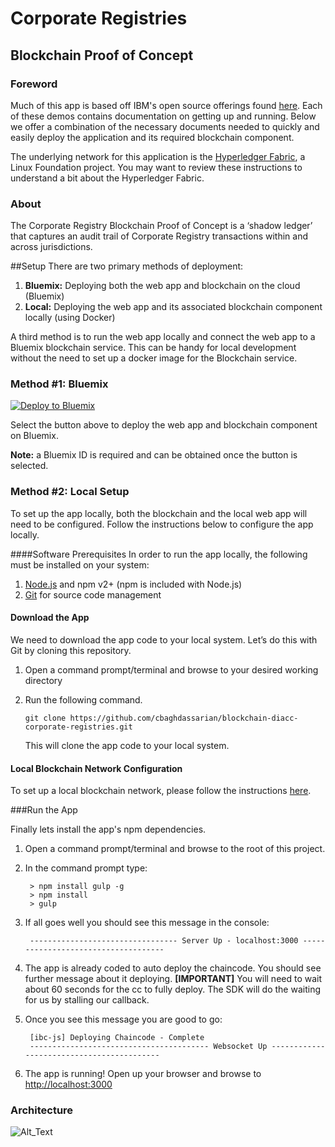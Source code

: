 # Corporate Registries
## Blockchain Proof of Concept

### Foreword
Much of this app is based off IBM's open source offerings found [here](https://www.github.com/ibm-blockchain). Each of these demos contains documentation on getting up and running. Below we offer a combination of the necessary documents needed to quickly and easily deploy the application and its required blockchain component. 

The underlying network for this application is the [Hyperledger Fabric](https://github.com/hyperledger/fabric/tree/master/docs), a Linux Foundation project.  You may want to review these instructions to understand a bit about the Hyperledger Fabric.

### About
The Corporate Registry Blockchain Proof of Concept is a ‘shadow ledger’ that captures an audit trail of Corporate Registry transactions within and across jurisdictions. 

##Setup
There are two primary methods of deployment:

  1. **Bluemix:** Deploying both the web app and blockchain on the cloud (Bluemix)
  1. **Local:** Deploying the web app and its associated blockchain component locally (using Docker) 

A third method is to run the web app locally and connect the web app to a Bluemix blockchain service. This can be handy for local development without the need to set up a docker image for the Blockchain service.

### Method #1: Bluemix

[![Deploy to Bluemix](https://bluemix.net/deploy/button.png)](https://bluemix.net/deploy?repository=https://github.com/cbaghdassarian/blockchain-diacc-corporate-registries.git)

Select the button above to deploy the web app and blockchain component on Bluemix.

**Note:** a Bluemix ID is required and can be obtained once the button is selected. 

### Method #2: Local Setup
To set up the app locally, both the blockchain and the local web app will need to be configured.  Follow the instructions below to configure the app locally.

####Software Prerequisites
In order to run the app locally, the following must be installed on your system:

1. [Node.js](https://nodejs.org/en/download/) and npm v2+ (npm is included with Node.js)
2. [Git](https://git-scm.com/) for source code management

#### Download the App
We need to download the app code to your local system. 
Let’s do this with Git by cloning this repository. 

1. Open a command prompt/terminal and browse to your desired working directory
1. Run the following command.

	```
	git clone https://github.com/cbaghdassarian/blockchain-diacc-corporate-registries.git
	``` 
	This will clone the app code to your local system.

#### Local Blockchain Network Configuration
To set up a local blockchain network, please follow the instructions [here](https://hub.docker.com/r/ibmblockchain/fabric-peer/).

###Run the App

Finally lets install the app's npm dependencies. 

1. Open a command prompt/terminal and browse to the root of this project.
1. In the command prompt type:
	
		> npm install gulp -g
		> npm install
		> gulp
		
1. If all goes well you should see this message in the console:
	
		--------------------------------- Server Up - localhost:3000 ------------------------------------
		
1. The app is already coded to auto deploy the chaincode.  You should see further message about it deploying.
 **[IMPORTANT]** You will need to wait about 60 seconds for the cc to fully deploy. The SDK will do the waiting for us by stalling our callback.
 
1. Once you see this message you are good to go: 
		
		[ibc-js] Deploying Chaincode - Complete
		---------------------------------------- Websocket Up ------------------------------------------

1. The app is running! Open up your browser and browse to [http://localhost:3000](http://localhost:3000)


### Architecture
![Alt_Text](https://github.com/IBM-Blockchain/marbles/blob/master/doc_images/comm_flow.png)
